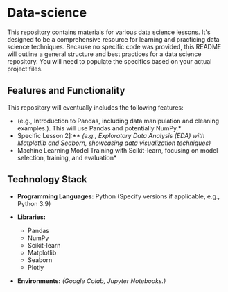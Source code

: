 # Data-science

This repository contains materials for various data science lessons. It's designed to be a comprehensive resource for learning and practicing data science techniques. Because no specific code was provided, this README will outline a general structure and best practices for a data science repository. You will need to populate the specifics based on your actual project files.

## Features and Functionality

This repository will eventually includes the following features:

* (e.g., Introduction to Pandas, including data manipulation and cleaning examples.). This will use Pandas and potentially NumPy.*
* Specific Lesson 2]:** *(e.g., Exploratory Data Analysis (EDA) with Matplotlib and Seaborn, showcasing data visualization techniques)*
* Machine Learning Model Training with Scikit-learn, focusing on model selection, training, and evaluation*

## Technology Stack

* **Programming Languages:** Python (Specify versions if applicable, e.g., Python 3.9)
* **Libraries:**
    * Pandas
    * NumPy
    * Scikit-learn
    * Matplotlib
    * Seaborn
    * Plotly 
    
* **Environments:** *(Google Colab, Jupyter Notebooks.)*






